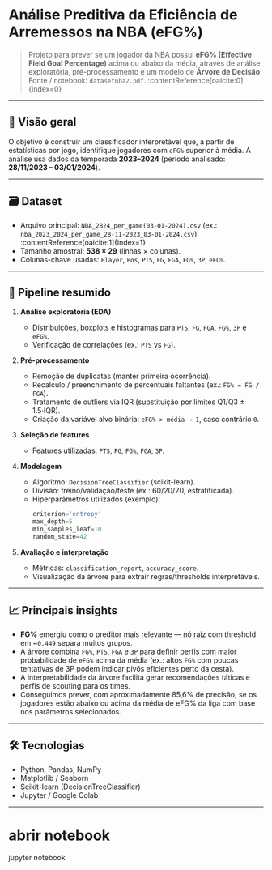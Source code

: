 # Análise Preditiva da Eficiência de Arremessos na NBA (eFG%)

> Projeto para prever se um jogador da NBA possui **eFG% (Effective Field Goal Percentage)** acima ou abaixo da média, através de análise exploratória, pré-processamento e um modelo de **Árvore de Decisão**.  
> Fonte / notebook: `datasetnba2.pdf`. :contentReference[oaicite:0]{index=0}

---

## 🔎 Visão geral
O objetivo é construir um classificador interpretável que, a partir de estatísticas por jogo, identifique jogadores com `eFG%` superior à média. A análise usa dados da temporada **2023–2024** (período analisado: **28/11/2023 – 03/01/2024**).

---

## 🗃 Dataset
- Arquivo principal: `NBA_2824_per_game(03-01-2024).csv` (ex.: `nba_2023_2024_per_game_28-11-2023_03-01-2024.csv`). :contentReference[oaicite:1]{index=1}  
- Tamanho amostral: **538 × 29** (linhas × colunas).  
- Colunas-chave usadas: `Player`, `Pos`, `PTS`, `FG`, `FGA`, `FG%`, `3P`, `eFG%`.

---

## 🧭 Pipeline resumido

1. **Análise exploratória (EDA)**  
   - Distribuições, boxplots e histogramas para `PTS`, `FG`, `FGA`, `FG%`, `3P` e `eFG%`.  
   - Verificação de correlações (ex.: `PTS` vs `FG`).

2. **Pré-processamento**  
   - Remoção de duplicatas (manter primeira ocorrência).  
   - Recalculo / preenchimento de percentuais faltantes (ex.: `FG% = FG / FGA`).  
   - Tratamento de outliers via IQR (substituição por limites Q1/Q3 ± 1.5·IQR).  
   - Criação da variável alvo binária: `eFG% > média → 1`, caso contrário `0`.

3. **Seleção de features**  
   - Features utilizadas: `PTS`, `FG`, `FG%`, `FGA`, `3P`.

4. **Modelagem**  
   - Algoritmo: `DecisionTreeClassifier` (scikit-learn).  
   - Divisão: treino/validação/teste (ex.: 60/20/20, estratificada).  
   - Hiperparâmetros utilizados (exemplo):  
     ```py
     criterion='entropy'
     max_depth=5
     min_samples_leaf=10
     random_state=42
     ```

5. **Avaliação e interpretação**  
   - Métricas: `classification_report`, `accuracy_score`.  
   - Visualização da árvore para extrair regras/thresholds interpretáveis.

---

## 📈 Principais insights
- **FG%** emergiu como o preditor mais relevante — nó raiz com threshold em ~`0.449` separa muitos grupos.  
- A árvore combina `FG%`, `PTS`, `FGA` e `3P` para definir perfis com maior probabilidade de `eFG%` acima da média (ex.: altos `FG%` com poucas tentativas de 3P podem indicar pivôs eficientes perto da cesta).  
- A interpretabilidade da árvore facilita gerar recomendações táticas e perfis de scouting para os times.
- Conseguimos prever, com aproximadamente 85,6% de precisão, se os jogadores estão abaixo ou acima da média de eFG% da liga com base nos parâmetros selecionados.

---

## 🛠 Tecnologias
- Python, Pandas, NumPy  
- Matplotlib / Seaborn  
- Scikit-learn (DecisionTreeClassifier)  
- Jupyter / Google Colab

---


# abrir notebook
jupyter notebook


